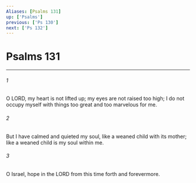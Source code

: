 ```yaml
---
Aliases: [Psalms 131]
up: ['Psalms']
previous: ['Ps 130']
next: ['Ps 132']
---
```

# Psalms 131
***



###### 1 
O LORD, my heart is not lifted up; my eyes are not raised too high; I do not occupy myself with things too great and too marvelous for me. 

###### 2 
But I have calmed and quieted my soul, like a weaned child with its mother; like a weaned child is my soul within me. 

###### 3 
O Israel, hope in the LORD from this time forth and forevermore.

